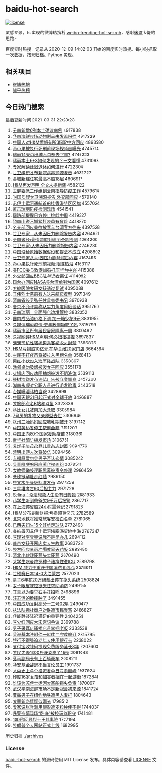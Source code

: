 # baidu-hot-search

[![license](https://img.shields.io/github/license/Arrackisarookie/baidu-hot-search)](https://github.com/Arrackisarookie/baidu-hot-search/blob/master/LICENSE)

灵感来源，ts 实现的微博热搜榜 [weibo-trending-hot-search](https://github.com/justjavac/weibo-trending-hot-search)，感谢[迷渡](https://github.com/justjavac)大佬的思路~

百度实时热搜，记录从 2020-12-09 14:02:03 开始的百度实时热搜。每小时抓取一次数据，按天[归档](./archives)。Python 实现。

## 相关项目
+ [微博热搜](https://github.com/Arrackisarookie/weibo-hot-search)
+ [知乎热榜](https://github.com/Arrackisarookie/zhihu-top-search)

## 今日热门搜索

<!-- Rank Begin -->

最后更新时间 2021-03-31 22:23:23

1. [云南新增6例本土确诊病例](http://www.baidu.com/baidu?cl=3&tn=SE_baiduhomet8_jmjb7mjw&rsv_dl=fyb_top&fr=top1000&wd=%D4%C6%C4%CF%D0%C2%D4%F66%C0%FD%B1%BE%CD%C1%C8%B7%D5%EF%B2%A1%C0%FD) 4917838
1. [华南海鲜市场动物制品未发现阳性](http://www.baidu.com/baidu?cl=3&tn=SE_baiduhomet8_jmjb7mjw&rsv_dl=fyb_top&fr=top1000&wd=%BB%AA%C4%CF%BA%A3%CF%CA%CA%D0%B3%A1%B6%AF%CE%EF%D6%C6%C6%B7%CE%B4%B7%A2%CF%D6%D1%F4%D0%D4) 4917329
1. [中国人对H&M愤怒有所消退?中方回应](http://www.baidu.com/baidu?cl=3&tn=SE_baiduhomet8_jmjb7mjw&rsv_dl=fyb_top&fr=top1000&wd=%D6%D0%B9%FA%C8%CB%B6%D4H%26M%B7%DF%C5%AD%D3%D0%CB%F9%CF%FB%CD%CB%3F%D6%D0%B7%BD%BB%D8%D3%A6) 4893580
1. [孙小果被执行死刑前现场视频首曝光](http://www.baidu.com/baidu?cl=3&tn=SE_baiduhomet8_jmjb7mjw&rsv_dl=fyb_top&fr=top1000&wd=%CB%EF%D0%A1%B9%FB%B1%BB%D6%B4%D0%D0%CB%C0%D0%CC%C7%B0%CF%D6%B3%A1%CA%D3%C6%B5%CA%D7%C6%D8%B9%E2) 4745714
1. [瑞丽14天内出城人口都去了哪?](http://www.baidu.com/baidu?cl=3&tn=SE_baiduhomet8_jmjb7mjw&rsv_dl=fyb_top&fr=top1000&wd=%C8%F0%C0%F614%CC%EC%C4%DA%B3%F6%B3%C7%C8%CB%BF%DA%B6%BC%C8%A5%C1%CB%C4%C4%3F) 4745223
1. [瑞丽本土6+3如何发现的？一文看懂](http://www.baidu.com/baidu?cl=3&tn=SE_baiduhomet8_jmjb7mjw&rsv_dl=fyb_top&fr=top1000&wd=%C8%F0%C0%F6%B1%BE%CD%C16%2B3%C8%E7%BA%CE%B7%A2%CF%D6%B5%C4%A3%BF%D2%BB%CE%C4%BF%B4%B6%AE) 4731093
1. [专家解读延迟退休如何进行](http://www.baidu.com/baidu?cl=3&tn=SE_baiduhomet8_jmjb7mjw&rsv_dl=fyb_top&fr=top1000&wd=%D7%A8%BC%D2%BD%E2%B6%C1%D1%D3%B3%D9%CD%CB%D0%DD%C8%E7%BA%CE%BD%F8%D0%D0) 4722304
1. [世卫组织发布新冠病毒溯源报告](http://www.baidu.com/baidu?cl=3&tn=SE_baiduhomet8_jmjb7mjw&rsv_dl=fyb_top&fr=top1000&wd=%CA%C0%CE%C0%D7%E9%D6%AF%B7%A2%B2%BC%D0%C2%B9%DA%B2%A1%B6%BE%CB%DD%D4%B4%B1%A8%B8%E6) 4632727
1. [县城新建住宅最高不超18层](http://www.baidu.com/baidu?cl=3&tn=SE_baiduhomet8_jmjb7mjw&rsv_dl=fyb_top&fr=top1000&wd=%CF%D8%B3%C7%D0%C2%BD%A8%D7%A1%D5%AC%D7%EE%B8%DF%B2%BB%B3%AC18%B2%E3) 4606917
1. [H&M再发声明 全文未提新疆](http://www.baidu.com/baidu?cl=3&tn=SE_baiduhomet8_jmjb7mjw&rsv_dl=fyb_top&fr=top1000&wd=H%26M%D4%D9%B7%A2%C9%F9%C3%F7%20%C8%AB%CE%C4%CE%B4%CC%E1%D0%C2%BD%AE) 4582122
1. [卫健委派工作组到云南指导防疫工作](http://www.baidu.com/baidu?cl=3&tn=SE_baiduhomet8_jmjb7mjw&rsv_dl=fyb_top&fr=top1000&wd=%CE%C0%BD%A1%CE%AF%C5%C9%B9%A4%D7%F7%D7%E9%B5%BD%D4%C6%C4%CF%D6%B8%B5%BC%B7%C0%D2%DF%B9%A4%D7%F7) 4579614
1. [14国质疑世卫溯源报告 外交部回应](http://www.baidu.com/baidu?cl=3&tn=SE_baiduhomet8_jmjb7mjw&rsv_dl=fyb_top&fr=top1000&wd=14%B9%FA%D6%CA%D2%C9%CA%C0%CE%C0%CB%DD%D4%B4%B1%A8%B8%E6%20%CD%E2%BD%BB%B2%BF%BB%D8%D3%A6) 4579140
1. [苏伊士运河通航首船挂香港特区区旗](http://www.baidu.com/baidu?cl=3&tn=SE_baiduhomet8_jmjb7mjw&rsv_dl=fyb_top&fr=top1000&wd=%CB%D5%D2%C1%CA%BF%D4%CB%BA%D3%CD%A8%BA%BD%CA%D7%B4%AC%B9%D2%CF%E3%B8%DB%CC%D8%C7%F8%C7%F8%C6%EC) 4557024
1. [直击瑞丽防疫检测现场](http://www.baidu.com/baidu?cl=3&tn=SE_baiduhomet8_jmjb7mjw&rsv_dl=fyb_top&fr=top1000&wd=%D6%B1%BB%F7%C8%F0%C0%F6%B7%C0%D2%DF%BC%EC%B2%E2%CF%D6%B3%A1) 4541541
1. [国防部提醒日方停止挑衅中国](http://www.baidu.com/baidu?cl=3&tn=SE_baiduhomet8_jmjb7mjw&rsv_dl=fyb_top&fr=top1000&wd=%B9%FA%B7%C0%B2%BF%CC%E1%D0%D1%C8%D5%B7%BD%CD%A3%D6%B9%CC%F4%D0%C6%D6%D0%B9%FA) 4419327
1. [钟南山说不抓紧打疫苗有危险](http://www.baidu.com/baidu?cl=3&tn=SE_baiduhomet8_jmjb7mjw&rsv_dl=fyb_top&fr=top1000&wd=%D6%D3%C4%CF%C9%BD%CB%B5%B2%BB%D7%A5%BD%F4%B4%F2%D2%DF%C3%E7%D3%D0%CE%A3%CF%D5) 4418870
1. [外交部回应美欲放宽与台湾官方往来](http://www.baidu.com/baidu?cl=3&tn=SE_baiduhomet8_jmjb7mjw&rsv_dl=fyb_top&fr=top1000&wd=%CD%E2%BD%BB%B2%BF%BB%D8%D3%A6%C3%C0%D3%FB%B7%C5%BF%ED%D3%EB%CC%A8%CD%E5%B9%D9%B7%BD%CD%F9%C0%B4) 4397528
1. [世卫专家：从未因压力删除报告内容](http://www.baidu.com/baidu?cl=3&tn=SE_baiduhomet8_jmjb7mjw&rsv_dl=fyb_top&fr=top1000&wd=%CA%C0%CE%C0%D7%A8%BC%D2%A3%BA%B4%D3%CE%B4%D2%F2%D1%B9%C1%A6%C9%BE%B3%FD%B1%A8%B8%E6%C4%DA%C8%DD) 4264651
1. [云南省长:最快速度对瑞丽全员检测](http://www.baidu.com/baidu?cl=3&tn=SE_baiduhomet8_jmjb7mjw&rsv_dl=fyb_top&fr=top1000&wd=%D4%C6%C4%CF%CA%A1%B3%A4%3A%D7%EE%BF%EC%CB%D9%B6%C8%B6%D4%C8%F0%C0%F6%C8%AB%D4%B1%BC%EC%B2%E2) 4264209
1. [世卫专家:从未因压力删除报告内容](http://www.baidu.com/baidu?cl=3&tn=SE_baiduhomet8_jmjb7mjw&rsv_dl=fyb_top&fr=top1000&wd=%CA%C0%CE%C0%D7%A8%BC%D2%3A%B4%D3%CE%B4%D2%F2%D1%B9%C1%A6%C9%BE%B3%FD%B1%A8%B8%E6%C4%DA%C8%DD) 4246230
1. [中国没给原始数据假设和提法不成立](http://www.baidu.com/baidu?cl=3&tn=SE_baiduhomet8_jmjb7mjw&rsv_dl=fyb_top&fr=top1000&wd=%D6%D0%B9%FA%C3%BB%B8%F8%D4%AD%CA%BC%CA%FD%BE%DD%BC%D9%C9%E8%BA%CD%CC%E1%B7%A8%B2%BB%B3%C9%C1%A2) 4208802
1. [世卫专家从未:因压力删除报告内容](http://www.baidu.com/baidu?cl=3&tn=SE_baiduhomet8_jmjb7mjw&rsv_dl=fyb_top&fr=top1000&wd=%CA%C0%CE%C0%D7%A8%BC%D2%B4%D3%CE%B4%3A%D2%F2%D1%B9%C1%A6%C9%BE%B3%FD%B1%A8%B8%E6%C4%DA%C8%DD) 4167455
1. [孙小果执行死刑前视频:眼含热泪](http://www.baidu.com/baidu?cl=3&tn=SE_baiduhomet8_jmjb7mjw&rsv_dl=fyb_top&fr=top1000&wd=%CB%EF%D0%A1%B9%FB%D6%B4%D0%D0%CB%C0%D0%CC%C7%B0%CA%D3%C6%B5%3A%D1%DB%BA%AC%C8%C8%C0%E1) 4163117
1. [美FCC委员敦促加码打压华为中兴](http://www.baidu.com/baidu?cl=3&tn=SE_baiduhomet8_jmjb7mjw&rsv_dl=fyb_top&fr=top1000&wd=%C3%C0FCC%CE%AF%D4%B1%B6%D8%B4%D9%BC%D3%C2%EB%B4%F2%D1%B9%BB%AA%CE%AA%D6%D0%D0%CB) 4115388
1. [外交部回应BBC驻华记者离任](http://www.baidu.com/baidu?cl=3&tn=SE_baiduhomet8_jmjb7mjw&rsv_dl=fyb_top&fr=top1000&wd=%CD%E2%BD%BB%B2%BF%BB%D8%D3%A6BBC%D7%A4%BB%AA%BC%C7%D5%DF%C0%EB%C8%CE) 4114962
1. [国台办回应NASA将台湾单列为国家](http://www.baidu.com/baidu?cl=3&tn=SE_baiduhomet8_jmjb7mjw&rsv_dl=fyb_top&fr=top1000&wd=%B9%FA%CC%A8%B0%EC%BB%D8%D3%A6NASA%BD%AB%CC%A8%CD%E5%B5%A5%C1%D0%CE%AA%B9%FA%BC%D2) 4097612
1. [方舱医院考研女孩通过复试](http://www.baidu.com/baidu?cl=3&tn=SE_baiduhomet8_jmjb7mjw&rsv_dl=fyb_top&fr=top1000&wd=%B7%BD%B2%D5%D2%BD%D4%BA%BF%BC%D1%D0%C5%AE%BA%A2%CD%A8%B9%FD%B8%B4%CA%D4) 4095088
1. [王伟烈士墓前有人送来航母模型](http://www.baidu.com/baidu?cl=3&tn=SE_baiduhomet8_jmjb7mjw&rsv_dl=fyb_top&fr=top1000&wd=%CD%F5%CE%B0%C1%D2%CA%BF%C4%B9%C7%B0%D3%D0%C8%CB%CB%CD%C0%B4%BA%BD%C4%B8%C4%A3%D0%CD) 3971349
1. [河南省长尹弘任甘肃省委书记](http://www.baidu.com/baidu?cl=3&tn=SE_baiduhomet8_jmjb7mjw&rsv_dl=fyb_top&fr=top1000&wd=%BA%D3%C4%CF%CA%A1%B3%A4%D2%FC%BA%EB%C8%CE%B8%CA%CB%E0%CA%A1%CE%AF%CA%E9%BC%C7) 3970938
1. [普京不允许美称从实力角度同俄谈话](http://www.baidu.com/baidu?cl=3&tn=SE_baiduhomet8_jmjb7mjw&rsv_dl=fyb_top&fr=top1000&wd=%C6%D5%BE%A9%B2%BB%D4%CA%D0%ED%C3%C0%B3%C6%B4%D3%CA%B5%C1%A6%BD%C7%B6%C8%CD%AC%B6%ED%CC%B8%BB%B0) 3951760
1. [云南瑞丽：全面强化边境管控](http://www.baidu.com/baidu?cl=3&tn=SE_baiduhomet8_jmjb7mjw&rsv_dl=fyb_top&fr=top1000&wd=%D4%C6%C4%CF%C8%F0%C0%F6%A3%BA%C8%AB%C3%E6%C7%BF%BB%AF%B1%DF%BE%B3%B9%DC%BF%D8) 3832352
1. [国内成品油价格下调 加一箱少花9元](http://www.baidu.com/baidu?cl=3&tn=SE_baiduhomet8_jmjb7mjw&rsv_dl=fyb_top&fr=top1000&wd=%B9%FA%C4%DA%B3%C9%C6%B7%D3%CD%BC%DB%B8%F1%CF%C2%B5%F7%20%BC%D3%D2%BB%CF%E4%C9%D9%BB%A89%D4%AA) 3831955
1. [央媒评瑞丽疫情:去年教训吸取了吗](http://www.baidu.com/baidu?cl=3&tn=SE_baiduhomet8_jmjb7mjw&rsv_dl=fyb_top&fr=top1000&wd=%D1%EB%C3%BD%C6%C0%C8%F0%C0%F6%D2%DF%C7%E9%3A%C8%A5%C4%EA%BD%CC%D1%B5%CE%FC%C8%A1%C1%CB%C2%F0) 3815799
1. [瑞丽市区所有居民居家隔离一周](http://www.baidu.com/baidu?cl=3&tn=SE_baiduhomet8_jmjb7mjw&rsv_dl=fyb_top&fr=top1000&wd=%C8%F0%C0%F6%CA%D0%C7%F8%CB%F9%D3%D0%BE%D3%C3%F1%BE%D3%BC%D2%B8%F4%C0%EB%D2%BB%D6%DC) 3800492
1. [央视网评H&M声明:何必扭扭捏捏](http://www.baidu.com/baidu?cl=3&tn=SE_baiduhomet8_jmjb7mjw&rsv_dl=fyb_top&fr=top1000&wd=%D1%EB%CA%D3%CD%F8%C6%C0H%26M%C9%F9%C3%F7%3A%BA%CE%B1%D8%C5%A4%C5%A4%C4%F3%C4%F3) 3697837
1. [滴滴司机性骚扰男乘客被永久封禁](http://www.baidu.com/baidu?cl=3&tn=SE_baiduhomet8_jmjb7mjw&rsv_dl=fyb_top&fr=top1000&wd=%B5%CE%B5%CE%CB%BE%BB%FA%D0%D4%C9%A7%C8%C5%C4%D0%B3%CB%BF%CD%B1%BB%D3%C0%BE%C3%B7%E2%BD%FB) 3686826
1. [H&M亏损超10亿元 在华关闭20家门店](http://www.baidu.com/baidu?cl=3&tn=SE_baiduhomet8_jmjb7mjw&rsv_dl=fyb_top&fr=top1000&wd=H%26M%BF%F7%CB%F0%B3%AC10%D2%DA%D4%AA%20%D4%DA%BB%AA%B9%D8%B1%D520%BC%D2%C3%C5%B5%EA) 3664364
1. [村民不打疫苗将被拉入黑榜名单](http://www.baidu.com/baidu?cl=3&tn=SE_baiduhomet8_jmjb7mjw&rsv_dl=fyb_top&fr=top1000&wd=%B4%E5%C3%F1%B2%BB%B4%F2%D2%DF%C3%E7%BD%AB%B1%BB%C0%AD%C8%EB%BA%DA%B0%F1%C3%FB%B5%A5) 3568413
1. [网红小伙加入海军陆战队](http://www.baidu.com/baidu?cl=3&tn=SE_baiduhomet8_jmjb7mjw&rsv_dl=fyb_top&fr=top1000&wd=%CD%F8%BA%EC%D0%A1%BB%EF%BC%D3%C8%EB%BA%A3%BE%FC%C2%BD%D5%BD%B6%D3) 3553367
1. [劝邻桌勿吸烟被泼女子回应](http://www.baidu.com/baidu?cl=3&tn=SE_baiduhomet8_jmjb7mjw&rsv_dl=fyb_top&fr=top1000&wd=%C8%B0%C1%DA%D7%C0%CE%F0%CE%FC%D1%CC%B1%BB%C6%C3%C5%AE%D7%D3%BB%D8%D3%A6) 3551178
1. [火锅店回应劝阻抽烟被泼不明液体](http://www.baidu.com/baidu?cl=3&tn=SE_baiduhomet8_jmjb7mjw&rsv_dl=fyb_top&fr=top1000&wd=%BB%F0%B9%F8%B5%EA%BB%D8%D3%A6%C8%B0%D7%E8%B3%E9%D1%CC%B1%BB%C6%C3%B2%BB%C3%F7%D2%BA%CC%E5) 3539113
1. [椰树涉嫌发布违法广告被立案调查](http://www.baidu.com/baidu?cl=3&tn=SE_baiduhomet8_jmjb7mjw&rsv_dl=fyb_top&fr=top1000&wd=%D2%AC%CA%F7%C9%E6%CF%D3%B7%A2%B2%BC%CE%A5%B7%A8%B9%E3%B8%E6%B1%BB%C1%A2%B0%B8%B5%F7%B2%E9) 3457200
1. [湖南永顺对公职人员进行毛发验毒](http://www.baidu.com/baidu?cl=3&tn=SE_baiduhomet8_jmjb7mjw&rsv_dl=fyb_top&fr=top1000&wd=%BA%FE%C4%CF%D3%C0%CB%B3%B6%D4%B9%AB%D6%B0%C8%CB%D4%B1%BD%F8%D0%D0%C3%AB%B7%A2%D1%E9%B6%BE) 3443518
1. [台媒曝潘玮柏当爸](http://www.baidu.com/baidu?cl=3&tn=SE_baiduhomet8_jmjb7mjw&rsv_dl=fyb_top&fr=top1000&wd=%CC%A8%C3%BD%C6%D8%C5%CB%E7%E2%B0%D8%B5%B1%B0%D6) 3428999
1. [中国天眼31日起正式对全球开放](http://www.baidu.com/baidu?cl=3&tn=SE_baiduhomet8_jmjb7mjw&rsv_dl=fyb_top&fr=top1000&wd=%D6%D0%B9%FA%CC%EC%D1%DB31%C8%D5%C6%F0%D5%FD%CA%BD%B6%D4%C8%AB%C7%F2%BF%AA%B7%C5) 3426887
1. [文旅部点名B站和斗鱼](http://www.baidu.com/baidu?cl=3&tn=SE_baiduhomet8_jmjb7mjw&rsv_dl=fyb_top&fr=top1000&wd=%CE%C4%C2%C3%B2%BF%B5%E3%C3%FBB%D5%BE%BA%CD%B6%B7%D3%E3) 3323339
1. [科比女儿被南加大录取](http://www.baidu.com/baidu?cl=3&tn=SE_baiduhomet8_jmjb7mjw&rsv_dl=fyb_top&fr=top1000&wd=%BF%C6%B1%C8%C5%AE%B6%F9%B1%BB%C4%CF%BC%D3%B4%F3%C2%BC%C8%A1) 3308984
1. [7号房的礼物父亲原型去世](http://www.baidu.com/baidu?cl=3&tn=SE_baiduhomet8_jmjb7mjw&rsv_dl=fyb_top&fr=top1000&wd=7%BA%C5%B7%BF%B5%C4%C0%F1%CE%EF%B8%B8%C7%D7%D4%AD%D0%CD%C8%A5%CA%C0) 3306946
1. [杭州三胎妈妈回应哺乳期被开](http://www.baidu.com/baidu?cl=3&tn=SE_baiduhomet8_jmjb7mjw&rsv_dl=fyb_top&fr=top1000&wd=%BA%BC%D6%DD%C8%FD%CC%A5%C2%E8%C2%E8%BB%D8%D3%A6%B2%B8%C8%E9%C6%DA%B1%BB%BF%AA) 3197142
1. [中国美协暂停王筱丽会籍](http://www.baidu.com/baidu?cl=3&tn=SE_baiduhomet8_jmjb7mjw&rsv_dl=fyb_top&fr=top1000&wd=%D6%D0%B9%FA%C3%C0%D0%AD%D4%DD%CD%A3%CD%F5%F3%E3%C0%F6%BB%E1%BC%AE) 3191203
1. [中国正向80个国家援助疫苗](http://www.baidu.com/baidu?cl=3&tn=SE_baiduhomet8_jmjb7mjw&rsv_dl=fyb_top&fr=top1000&wd=%D6%D0%B9%FA%D5%FD%CF%F280%B8%F6%B9%FA%BC%D2%D4%AE%D6%FA%D2%DF%C3%E7) 3180361
1. [新华社暗访植发市场](http://www.baidu.com/baidu?cl=3&tn=SE_baiduhomet8_jmjb7mjw&rsv_dl=fyb_top&fr=top1000&wd=%D0%C2%BB%AA%C9%E7%B0%B5%B7%C3%D6%B2%B7%A2%CA%D0%B3%A1) 3106751
1. [易烊千玺弟弟登儿童杂志封面](http://www.baidu.com/baidu?cl=3&tn=SE_baiduhomet8_jmjb7mjw&rsv_dl=fyb_top&fr=top1000&wd=%D2%D7%EC%C8%C7%A7%E7%F4%B5%DC%B5%DC%B5%C7%B6%F9%CD%AF%D4%D3%D6%BE%B7%E2%C3%E6) 3094776
1. [清明出游人次将破亿](http://www.baidu.com/baidu?cl=3&tn=SE_baiduhomet8_jmjb7mjw&rsv_dl=fyb_top&fr=top1000&wd=%C7%E5%C3%F7%B3%F6%D3%CE%C8%CB%B4%CE%BD%AB%C6%C6%D2%DA) 3094456
1. [与福原爱约会男子否认恋情](http://www.baidu.com/baidu?cl=3&tn=SE_baiduhomet8_jmjb7mjw&rsv_dl=fyb_top&fr=top1000&wd=%D3%EB%B8%A3%D4%AD%B0%AE%D4%BC%BB%E1%C4%D0%D7%D3%B7%F1%C8%CF%C1%B5%C7%E9) 3085242
1. [吴青峰哽咽回应著作权纠纷](http://www.baidu.com/baidu?cl=3&tn=SE_baiduhomet8_jmjb7mjw&rsv_dl=fyb_top&fr=top1000&wd=%CE%E2%C7%E0%B7%E5%DF%EC%D1%CA%BB%D8%D3%A6%D6%F8%D7%F7%C8%A8%BE%C0%B7%D7) 3079511
1. [女教师举报评职黑幕被责令停课](http://www.baidu.com/baidu?cl=3&tn=SE_baiduhomet8_jmjb7mjw&rsv_dl=fyb_top&fr=top1000&wd=%C5%AE%BD%CC%CA%A6%BE%D9%B1%A8%C6%C0%D6%B0%BA%DA%C4%BB%B1%BB%D4%F0%C1%EE%CD%A3%BF%CE) 2986459
1. [朱珠挺孕肚走红毯](http://www.baidu.com/baidu?cl=3&tn=SE_baiduhomet8_jmjb7mjw&rsv_dl=fyb_top&fr=top1000&wd=%D6%EC%D6%E9%CD%A6%D4%D0%B6%C7%D7%DF%BA%EC%CC%BA) 2986150
1. [中文水平等级标准发布](http://www.baidu.com/baidu?cl=3&tn=SE_baiduhomet8_jmjb7mjw&rsv_dl=fyb_top&fr=top1000&wd=%D6%D0%CE%C4%CB%AE%C6%BD%B5%C8%BC%B6%B1%EA%D7%BC%B7%A2%B2%BC) 2977259
1. [三星堆考古90后担主力](http://www.baidu.com/baidu?cl=3&tn=SE_baiduhomet8_jmjb7mjw&rsv_dl=fyb_top&fr=top1000&wd=%C8%FD%D0%C7%B6%D1%BF%BC%B9%C590%BA%F3%B5%A3%D6%F7%C1%A6) 2971728
1. [Selina：没法想象人生没有田馥甄](http://www.baidu.com/baidu?cl=3&tn=SE_baiduhomet8_jmjb7mjw&rsv_dl=fyb_top&fr=top1000&wd=Selina%A3%BA%C3%BB%B7%A8%CF%EB%CF%F3%C8%CB%C9%FA%C3%BB%D3%D0%CC%EF%F0%A5%D5%E7) 2881933
1. [小学生听到爸爸欠5千万后报警](http://www.baidu.com/baidu?cl=3&tn=SE_baiduhomet8_jmjb7mjw&rsv_dl=fyb_top&fr=top1000&wd=%D0%A1%D1%A7%C9%FA%CC%FD%B5%BD%B0%D6%B0%D6%C7%B75%C7%A7%CD%F2%BA%F3%B1%A8%BE%AF) 2867717
1. [在上海停留超24小时需登记](http://www.baidu.com/baidu?cl=3&tn=SE_baiduhomet8_jmjb7mjw&rsv_dl=fyb_top&fr=top1000&wd=%D4%DA%C9%CF%BA%A3%CD%A3%C1%F4%B3%AC24%D0%A1%CA%B1%D0%E8%B5%C7%BC%C7) 2791826
1. [H&M公布最新财报:亏损超10亿元](http://www.baidu.com/baidu?cl=3&tn=SE_baiduhomet8_jmjb7mjw&rsv_dl=fyb_top&fr=top1000&wd=H%26M%B9%AB%B2%BC%D7%EE%D0%C2%B2%C6%B1%A8%3A%BF%F7%CB%F0%B3%AC10%D2%DA%D4%AA) 2782589
1. [北京地铁将推常旅客安检白名单](http://www.baidu.com/baidu?cl=3&tn=SE_baiduhomet8_jmjb7mjw&rsv_dl=fyb_top&fr=top1000&wd=%B1%B1%BE%A9%B5%D8%CC%FA%BD%AB%CD%C6%B3%A3%C2%C3%BF%CD%B0%B2%BC%EC%B0%D7%C3%FB%B5%A5) 2781065
1. [巴西夫妇生15个娃组足球队](http://www.baidu.com/baidu?cl=3&tn=SE_baiduhomet8_jmjb7mjw&rsv_dl=fyb_top&fr=top1000&wd=%B0%CD%CE%F7%B7%F2%B8%BE%C9%FA15%B8%F6%CD%DE%D7%E9%D7%E3%C7%F2%B6%D3) 2772498
1. [美航母因苏伊士运河堵塞滞留地中海](http://www.baidu.com/baidu?cl=3&tn=SE_baiduhomet8_jmjb7mjw&rsv_dl=fyb_top&fr=top1000&wd=%C3%C0%BA%BD%C4%B8%D2%F2%CB%D5%D2%C1%CA%BF%D4%CB%BA%D3%B6%C2%C8%FB%D6%CD%C1%F4%B5%D8%D6%D0%BA%A3) 2767347
1. [李现对李雪琴说我不是吴亦凡](http://www.baidu.com/baidu?cl=3&tn=SE_baiduhomet8_jmjb7mjw&rsv_dl=fyb_top&fr=top1000&wd=%C0%EE%CF%D6%B6%D4%C0%EE%D1%A9%C7%D9%CB%B5%CE%D2%B2%BB%CA%C7%CE%E2%D2%E0%B7%B2) 2694112
1. [南京女孩开网店卖人生故事](http://www.baidu.com/baidu?cl=3&tn=SE_baiduhomet8_jmjb7mjw&rsv_dl=fyb_top&fr=top1000&wd=%C4%CF%BE%A9%C5%AE%BA%A2%BF%AA%CD%F8%B5%EA%C2%F4%C8%CB%C9%FA%B9%CA%CA%C2) 2683728
1. [校方回应暴雨冲塌教室天花板](http://www.baidu.com/baidu?cl=3&tn=SE_baiduhomet8_jmjb7mjw&rsv_dl=fyb_top&fr=top1000&wd=%D0%A3%B7%BD%BB%D8%D3%A6%B1%A9%D3%EA%B3%E5%CB%FA%BD%CC%CA%D2%CC%EC%BB%A8%B0%E5) 2683450
1. [河北小伙理菠萝头卖菠萝](http://www.baidu.com/baidu?cl=3&tn=SE_baiduhomet8_jmjb7mjw&rsv_dl=fyb_top&fr=top1000&wd=%BA%D3%B1%B1%D0%A1%BB%EF%C0%ED%B2%A4%C2%DC%CD%B7%C2%F4%B2%A4%C2%DC) 2670490
1. [大学生吃曼陀罗种子祛痘住进ICU](http://www.baidu.com/baidu?cl=3&tn=SE_baiduhomet8_jmjb7mjw&rsv_dl=fyb_top&fr=top1000&wd=%B4%F3%D1%A7%C9%FA%B3%D4%C2%FC%CD%D3%C2%DE%D6%D6%D7%D3%EC%EE%B6%BB%D7%A1%BD%F8ICU) 2589798
1. [H&M:致力于重获中国消费者信心](http://www.baidu.com/baidu?cl=3&tn=SE_baiduhomet8_jmjb7mjw&rsv_dl=fyb_top&fr=top1000&wd=H%26M%3A%D6%C2%C1%A6%D3%DA%D6%D8%BB%F1%D6%D0%B9%FA%CF%FB%B7%D1%D5%DF%D0%C5%D0%C4) 2578611
1. [世预赛日本14-0大胜蒙古](http://www.baidu.com/baidu?cl=3&tn=SE_baiduhomet8_jmjb7mjw&rsv_dl=fyb_top&fr=top1000&wd=%CA%C0%D4%A4%C8%FC%C8%D5%B1%BE14-0%B4%F3%CA%A4%C3%C9%B9%C5) 2577023
1. [男子6年花20万研制出停车掉头系统](http://www.baidu.com/baidu?cl=3&tn=SE_baiduhomet8_jmjb7mjw&rsv_dl=fyb_top&fr=top1000&wd=%C4%D0%D7%D36%C4%EA%BB%A820%CD%F2%D1%D0%D6%C6%B3%F6%CD%A3%B3%B5%B5%F4%CD%B7%CF%B5%CD%B3) 2508824
1. [女子眼皮被拉链夹住求助消防](http://www.baidu.com/baidu?cl=3&tn=SE_baiduhomet8_jmjb7mjw&rsv_dl=fyb_top&fr=top1000&wd=%C5%AE%D7%D3%D1%DB%C6%A4%B1%BB%C0%AD%C1%B4%BC%D0%D7%A1%C7%F3%D6%FA%CF%FB%B7%C0) 2499155
1. [丁真以为要举右手打招呼](http://www.baidu.com/baidu?cl=3&tn=SE_baiduhomet8_jmjb7mjw&rsv_dl=fyb_top&fr=top1000&wd=%B6%A1%D5%E6%D2%D4%CE%AA%D2%AA%BE%D9%D3%D2%CA%D6%B4%F2%D5%D0%BA%F4) 2498896
1. [汪苏泷的脸摔肿了](http://www.baidu.com/baidu?cl=3&tn=SE_baiduhomet8_jmjb7mjw&rsv_dl=fyb_top&fr=top1000&wd=%CD%F4%CB%D5%E3%F1%B5%C4%C1%B3%CB%A4%D6%D7%C1%CB) 2491455
1. [中国成功发射高分十二号02星](http://www.baidu.com/baidu?cl=3&tn=SE_baiduhomet8_jmjb7mjw&rsv_dl=fyb_top&fr=top1000&wd=%D6%D0%B9%FA%B3%C9%B9%A6%B7%A2%C9%E4%B8%DF%B7%D6%CA%AE%B6%FE%BA%C502%D0%C7) 2490477
1. [执法队撕扯商户对联遭市民谩骂](http://www.baidu.com/baidu?cl=3&tn=SE_baiduhomet8_jmjb7mjw&rsv_dl=fyb_top&fr=top1000&wd=%D6%B4%B7%A8%B6%D3%CB%BA%B3%B6%C9%CC%BB%A7%B6%D4%C1%AA%D4%E2%CA%D0%C3%F1%C3%A1%C2%EE) 2486827
1. [伊能静谈延迟满足的重要性](http://www.baidu.com/baidu?cl=3&tn=SE_baiduhomet8_jmjb7mjw&rsv_dl=fyb_top&fr=top1000&wd=%D2%C1%C4%DC%BE%B2%CC%B8%D1%D3%B3%D9%C2%FA%D7%E3%B5%C4%D6%D8%D2%AA%D0%D4) 2404254
1. [李少红回应大宋宫词争议](http://www.baidu.com/baidu?cl=3&tn=SE_baiduhomet8_jmjb7mjw&rsv_dl=fyb_top&fr=top1000&wd=%C0%EE%C9%D9%BA%EC%BB%D8%D3%A6%B4%F3%CB%CE%B9%AC%B4%CA%D5%F9%D2%E9) 2399788
1. [男子采耳店骚扰店员掌掴老板](http://www.baidu.com/baidu?cl=3&tn=SE_baiduhomet8_jmjb7mjw&rsv_dl=fyb_top&fr=top1000&wd=%C4%D0%D7%D3%B2%C9%B6%FA%B5%EA%C9%A7%C8%C5%B5%EA%D4%B1%D5%C6%DE%E2%C0%CF%B0%E5) 2333538
1. [香港基本法附件一附件二完成修订](http://www.baidu.com/baidu?cl=3&tn=SE_baiduhomet8_jmjb7mjw&rsv_dl=fyb_top&fr=top1000&wd=%CF%E3%B8%DB%BB%F9%B1%BE%B7%A8%B8%BD%BC%FE%D2%BB%B8%BD%BC%FE%B6%FE%CD%EA%B3%C9%D0%DE%B6%A9) 2315795
1. [银行不得强迫老年人使用银行卡](http://www.baidu.com/baidu?cl=3&tn=SE_baiduhomet8_jmjb7mjw&rsv_dl=fyb_top&fr=top1000&wd=%D2%F8%D0%D0%B2%BB%B5%C3%C7%BF%C6%C8%C0%CF%C4%EA%C8%CB%CA%B9%D3%C3%D2%F8%D0%D0%BF%A8) 2238022
1. [支付宝收钱码提现免费服务延长3年](http://www.baidu.com/baidu?cl=3&tn=SE_baiduhomet8_jmjb7mjw&rsv_dl=fyb_top&fr=top1000&wd=%D6%A7%B8%B6%B1%A6%CA%D5%C7%AE%C2%EB%CC%E1%CF%D6%C3%E2%B7%D1%B7%FE%CE%F1%D1%D3%B3%A43%C4%EA) 2207603
1. [农民夫妻1300斤菠菜卖了15元](http://www.baidu.com/baidu?cl=3&tn=SE_baiduhomet8_jmjb7mjw&rsv_dl=fyb_top&fr=top1000&wd=%C5%A9%C3%F1%B7%F2%C6%DE1300%BD%EF%B2%A4%B2%CB%C2%F4%C1%CB15%D4%AA) 2081048
1. [落马副局长有上百辆豪车](http://www.baidu.com/baidu?cl=3&tn=SE_baiduhomet8_jmjb7mjw&rsv_dl=fyb_top&fr=top1000&wd=%C2%E4%C2%ED%B8%B1%BE%D6%B3%A4%D3%D0%C9%CF%B0%D9%C1%BE%BA%C0%B3%B5) 2008211
1. [华安基金辞退不当言论员工](http://www.baidu.com/baidu?cl=3&tn=SE_baiduhomet8_jmjb7mjw&rsv_dl=fyb_top&fr=top1000&wd=%BB%AA%B0%B2%BB%F9%BD%F0%B4%C7%CD%CB%B2%BB%B5%B1%D1%D4%C2%DB%D4%B1%B9%A4) 1991737
1. [人类史上单个投资者单日亏损巅峰](http://www.baidu.com/baidu?cl=3&tn=SE_baiduhomet8_jmjb7mjw&rsv_dl=fyb_top&fr=top1000&wd=%C8%CB%C0%E0%CA%B7%C9%CF%B5%A5%B8%F6%CD%B6%D7%CA%D5%DF%B5%A5%C8%D5%BF%F7%CB%F0%E1%DB%B7%E5) 1937924
1. [印度16岁女孩和加害者捆在一起游街](http://www.baidu.com/baidu?cl=3&tn=SE_baiduhomet8_jmjb7mjw&rsv_dl=fyb_top&fr=top1000&wd=%D3%A1%B6%C816%CB%EA%C5%AE%BA%A2%BA%CD%BC%D3%BA%A6%D5%DF%C0%A6%D4%DA%D2%BB%C6%F0%D3%CE%BD%D6) 1872841
1. [谁该为苏伊士运河大塞船损失负责](http://www.baidu.com/baidu?cl=3&tn=SE_baiduhomet8_jmjb7mjw&rsv_dl=fyb_top&fr=top1000&wd=%CB%AD%B8%C3%CE%AA%CB%D5%D2%C1%CA%BF%D4%CB%BA%D3%B4%F3%C8%FB%B4%AC%CB%F0%CA%A7%B8%BA%D4%F0) 1870097
1. [武汉华南海鲜市场不是新冠最初来源](http://www.baidu.com/baidu?cl=3&tn=SE_baiduhomet8_jmjb7mjw&rsv_dl=fyb_top&fr=top1000&wd=%CE%E4%BA%BA%BB%AA%C4%CF%BA%A3%CF%CA%CA%D0%B3%A1%B2%BB%CA%C7%D0%C2%B9%DA%D7%EE%B3%F5%C0%B4%D4%B4) 1841724
1. [亚裔男子在纽约地铁遭黑人毒打](http://www.baidu.com/baidu?cl=3&tn=SE_baiduhomet8_jmjb7mjw&rsv_dl=fyb_top&fr=top1000&wd=%D1%C7%D2%E1%C4%D0%D7%D3%D4%DA%C5%A6%D4%BC%B5%D8%CC%FA%D4%E2%BA%DA%C8%CB%B6%BE%B4%F2) 1804643
1. [文章新恋情疑似曝光](http://www.baidu.com/baidu?cl=3&tn=SE_baiduhomet8_jmjb7mjw&rsv_dl=fyb_top&fr=top1000&wd=%CE%C4%D5%C2%D0%C2%C1%B5%C7%E9%D2%C9%CB%C6%C6%D8%B9%E2) 1798512
1. [专家说张哲瀚用眼影遮麦粒肿使不得](http://www.baidu.com/baidu?cl=3&tn=SE_baiduhomet8_jmjb7mjw&rsv_dl=fyb_top&fr=top1000&wd=%D7%A8%BC%D2%CB%B5%D5%C5%D5%DC%E5%AB%D3%C3%D1%DB%D3%B0%D5%DA%C2%F3%C1%A3%D6%D7%CA%B9%B2%BB%B5%C3) 1744037
1. [民警盗墓现场“卧底”被控玩忽职守](http://www.baidu.com/baidu?cl=3&tn=SE_baiduhomet8_jmjb7mjw&rsv_dl=fyb_top&fr=top1000&wd=%C3%F1%BE%AF%B5%C1%C4%B9%CF%D6%B3%A1%A1%B0%CE%D4%B5%D7%A1%B1%B1%BB%BF%D8%CD%E6%BA%F6%D6%B0%CA%D8) 1741481
1. [100秒回顾烈士王伟事迹](http://www.baidu.com/baidu?cl=3&tn=SE_baiduhomet8_jmjb7mjw&rsv_dl=fyb_top&fr=top1000&wd=100%C3%EB%BB%D8%B9%CB%C1%D2%CA%BF%CD%F5%CE%B0%CA%C2%BC%A3) 1727194
1. [特朗普个人网站正式上线](http://www.baidu.com/baidu?cl=3&tn=SE_baiduhomet8_jmjb7mjw&rsv_dl=fyb_top&fr=top1000&wd=%CC%D8%C0%CA%C6%D5%B8%F6%C8%CB%CD%F8%D5%BE%D5%FD%CA%BD%C9%CF%CF%DF) 1682995
<!-- Rank End -->

历史归档 [./archives](./archives)

### License

[baidu-hot-search](https://github.com/Arrackisarookie/baidu-hot-search) 的源码使用 MIT License 发布。具体内容请查看 [LICENSE](./LICENSE) 文件。

